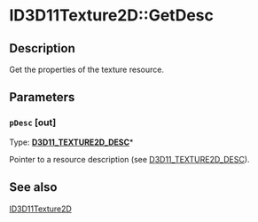 # ID3D11Texture2D::GetDesc

## Description

Get the properties of the texture resource.

## Parameters

### `pDesc` [out]

Type: **[D3D11_TEXTURE2D_DESC](https://learn.microsoft.com/windows/desktop/api/d3d11/ns-d3d11-d3d11_texture2d_desc)***

Pointer to a resource description (see [D3D11_TEXTURE2D_DESC](https://learn.microsoft.com/windows/desktop/api/d3d11/ns-d3d11-d3d11_texture2d_desc)).

## See also

[ID3D11Texture2D](https://learn.microsoft.com/windows/desktop/api/d3d11/nn-d3d11-id3d11texture2d)